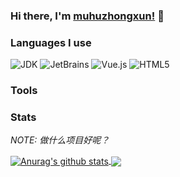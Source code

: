 ### Hi there, I'm [muhuzhongxun!](https://muhuzhongxun.ltd) 👋
### Languages I use

<p>
  <img alt="JDK" src="https://img.shields.io/badge/JDK-v1.8-blue">
  <img alt="JetBrains" src="https://img.shields.io/badge/JetBrains-2021-blue">
  <img alt="Vue.js" src="https://img.shields.io/badge/Vue.js-3.0-white" />
  <img alt="HTML5" src="https://img.shields.io/badge/-HTML5-e2470f?style=flat-square&logo=html5&logoColor=white" />
</p>

### Tools

### Stats
*NOTE: 做什么项目好呢？*

<!-- 图片来自：https://github.com/anuraghazra/github-readme-stats -->
<a href="https://github.com/muhuzhongxun/muhuzhongxun/blob/main/README.md">
  <img align="center" src="https://github-readme-stats.anuraghazra1.vercel.app/api?username=muhuzhongxun&show_icons=true&include_all_commits=true&theme=material-palenight" alt="Anurag's github stats" />
</a>
<a href="https://github.com/muhuzhongxun/muhuzhongxun/blob/main/README.md">
  <!-- Change the `muhuzhongxun` to `github-readme-stats.vercel.app`  -->
  <img align="center" src="https://github-readme-stats-anuraghazra1.vercel.app/api/top-langs/?username=muhuzhongxun&layout=compact&theme=material-palenight" />
</a>





<!--
**muhuzhongxun/muhuzhongxun** is a ✨ _special_ ✨ repository because its `README.md` (this file) appears on your GitHub profile.

Here are some ideas to get you started:

- 🔭 I’m currently working on ...
- 🌱 I’m currently learning ...
- 👯 I’m looking to collaborate on ...
- 🤔 I’m looking for help with ...
- 💬 Ask me about ...
- 📫 How to reach me: ...
- 😄 Pronouns: ...
- ⚡ Fun fact: ...
-->
